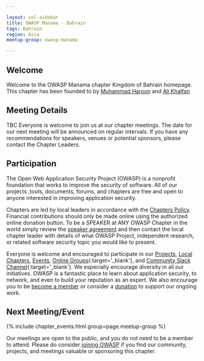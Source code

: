 ```yaml
---

layout: col-sidebar
title: OWASP Manama - Bahrain
tags: Bahrain
region: Asia
meetup-group: owasp-manama

---
```


## Welcome
Welcome to the OWASP Manama chapter Kingdom of Bahrain homepage. This chapter has been founded to by [Muhammad Haroon](mailto:muhammad.haroon@owasp.org) and [Ali Khalfan](mailto:ali.khalfan@owasp.org)

## Meeting Details 

TBC Everyone is welcome to join us at our chapter meetings. The date for our next meeting will be announced on regular intervals. If you have any recommendations for speakers, venues or potential sponsors, please contact the Chapter Leaders.

## Participation
The Open Web Application Security Project (OWASP) is a nonprofit foundation that works to improve the security of software. All of our projects ,tools, documents, forums, and chapters are free and open to anyone interested in improving application security. 

Chapters are led by local leaders in accordance with the [Chapters Policy](/www-policy/operational/chapters). Financial contributions should only be made online using the authorized online donation button. To be a SPEAKER at ANY OWASP Chapter in the world simply review the [speaker agreement](/www-policy/legal/speaker-agreement) and then contact the local chapter leader with details of what OWASP Project, independent research, or related software security topic you would like to present.

Everyone is welcome and encouraged to participate in our [Projects](/projects/), [Local Chapters](/chapters/), [Events](/events/), [Online Groups](https://groups.google.com/a/owasp.com/){:target='_blank'}, and [Community Slack Channel](https://owasp.slack.com/){:target='_blank'}. We especially encourage diversity in all our initiatives. OWASP is a fantastic place to learn about application security, to network, and even to build your reputation as an expert. We also encourage you to be [become a member](/membership/) or consider a [donation](/donate/) to support our ongoing work.

Next Meeting/Event <!-- You should keep this section as it will populate your meetup events -->
---------------------
{% include chapter_events.html group=page.meetup-group %}

Our meetings are open to the public, and you do not need to be a member to attend. Please do consider [joining OWASP](https://owasp.org/membership/) if you find our community, projects, and meetings valuable or sponsoring this chapter.
